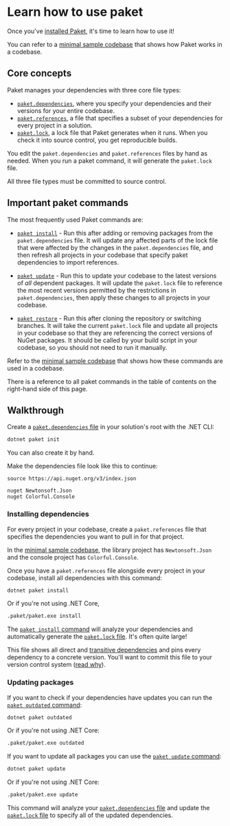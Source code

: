 # Learn how to use paket

Once you've [installed Paket](get-started.html), it's time to learn how to use it!

You can refer to a [minimal sample codebase](https://github.com/cartermp/MinimalPaketAndFakeSample) that shows how Paket works in a codebase.

## Core concepts

Paket manages your dependencies with three core file types:

* [`paket.dependencies`](dependencies.file.html), where you specify your dependencies and their versions for your entire codebase.
* [`paket.references`](references-files.html), a file that specifies a subset of your dependencies for every project in a solution.
* [`paket.lock`](lock-file.html), a lock file that Paket generates when it runs. When you check it into source control, you get reproducible builds.

You edit the `paket.dependencies` and `paket.references` files by hand as needed. When you run a paket command, it will generate the `paket.lock` file.

All three file types must be committed to source control.

## Important paket commands

The most frequently used Paket commands are:

* [`paket install`](paket-install.html) - Run this after adding or removing packages from the `paket.dependencies` file. It will update any affected parts of the lock file that were affected by the changes in the `paket.dependencies` file, and then refresh all projects in your codebase that specify paket dependencies to import references.

* [`paket update`](paket-update.html) - Run this to update your codebase to the latest versions of *all* dependent packages. It will update the `paket.lock` file to reference the most recent versions permitted by the restrictions in `paket.dependencies`, then apply these changes to all projects in your codebase.

* [`paket restore`](paket-restore.html) - Run this after cloning the repository or switching branches. It will take the current `paket.lock` file and update all projects in your codebase so that they are referencing the correct versions of NuGet packages. It should be called by your build script in your codebase, so you should not need to run it manually.

Refer to the [minimal sample codebase](https://github.com/cartermp/MinimalPaketAndFakeSample) that shows how these commands are used in a codebase.

There is a reference to all paket commands in the table of contents on the right-hand side of this page.

## Walkthrough

Create a [`paket.dependencies` file](dependencies-file.html) in your solution's root with the .NET CLI:

```sh
dotnet paket init
```

You can also create it by hand.

Make the dependencies file look like this to continue:

```paket
source https://api.nuget.org/v3/index.json

nuget Newtonsoft.Json
nuget Colorful.Console
```

### Installing dependencies

For every project in your codebase, create a `paket.references` file that specifies the dependencies you want to pull in for that project.

In the [minimal sample codebase](https://github.com/cartermp/MinimalPaketAndFakeSample), the library project has `Newtonsoft.Json` and the console project has `Colorful.Console`.

Once you have a `paket.references` file alongside every project in your codebase, install all dependencies with this command:

```sh
dotnet paket install
```

Or if you're not using .NET Core,

```sh
.paket/paket.exe install
```

The [`paket install` command](paket-install.html) will analyze your dependencies and automatically generate the [`paket.lock` file](lock-file.html). It's often quite large!

This file shows all direct and [transitive dependencies](faq.html#transitive) and pins every dependency to a concrete version. You'll want to commit this file to your version control system ([read why](faq.html#Why-should-I-commit-the-lock-file)).

### Updating packages

If you want to check if your dependencies have updates you can run the [`paket outdated` command](paket-outdated.html):

```sh
dotnet paket outdated
```

Or if you're not using .NET Core:

```sh
.paket/paket.exe outdated
```

If you want to update all packages you can use the [`paket update` command](paket-update.html):

```sh
dotnet paket update
```

Or if you're not using .NET Core:

```sh
.paket/paket.exe update
```

This command will analyze your [`paket.dependencies` file](dependencies-file.html) and update the [`paket.lock` file](lock-file.html) to specify all of the updated dependencies.
